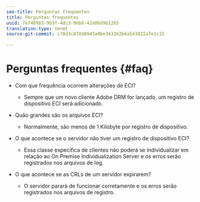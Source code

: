 ```yaml
---
seo-title: Perguntas frequentes
title: Perguntas frequentes
uuid: 7e7409b5-9b3f-4dc3-96b6-42a06d9b1265
translation-type: tm+mt
source-git-commit: c78d3c87848943a0be3433b2b6a543822a7e1c15

---
```



# Perguntas frequentes {#faq}

* Com que frequência ocorrem alterações de ECI?
   * Sempre que um novo cliente Adobe DRM for lançado, um registro de dispositivo ECI será adicionado.

* Quão grandes são os arquivos ECI?
   * Normalmente, são menos de 1 Kilobyte por registro de dispositivo.

* O que acontece se o servidor não tiver um registro de dispositivo ECI?
   * Essa classe específica de clientes não poderá se individualizar em relação ao On Premise Individualization Server e os erros serão registrados nos arquivos de log.

* O que acontece se as CRLs de um servidor expirarem?
   * O servidor parará de funcionar corretamente e os erros serão registrados nos arquivos de registro.